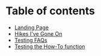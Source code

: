 # Table of contents

* [Landing Page](README.md)
* [Hikes I've Gone On](hikes-ive-gone-on.md)
* [Testing FAQs](testing-faqs.md)
* [Testing the How-To function](testing-the-how-to-function.md)

